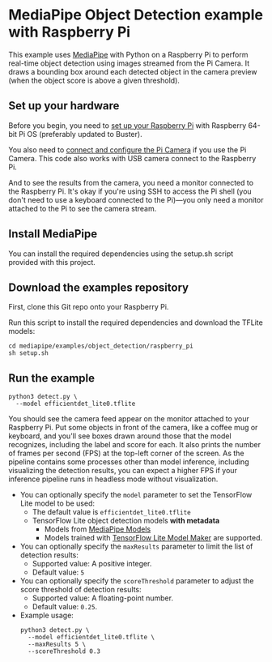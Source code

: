 # MediaPipe Object Detection example with Raspberry Pi

This example uses [MediaPipe](https://github.com/google/mediapipe) with Python on
a Raspberry Pi to perform real-time object detection using images streamed from
the Pi Camera. It draws a bounding box around each detected object in the camera
preview (when the object score is above a given threshold).

## Set up your hardware

Before you begin, you need to
[set up your Raspberry Pi](https://projects.raspberrypi.org/en/projects/raspberry-pi-setting-up)
with Raspberry 64-bit Pi OS (preferably updated to Buster).

You also need to [connect and configure the Pi Camera](
https://www.raspberrypi.org/documentation/configuration/camera.md) if you use
the Pi Camera. This code also works with USB camera connect to the Raspberry Pi.

And to see the results from the camera, you need a monitor connected
to the Raspberry Pi. It's okay if you're using SSH to access the Pi shell
(you don't need to use a keyboard connected to the Pi)—you only need a monitor
attached to the Pi to see the camera stream.

## Install MediaPipe

You can install the required dependencies using the setup.sh script provided with this project.

## Download the examples repository

First, clone this Git repo onto your Raspberry Pi.

Run this script to install the required dependencies and download the TFLite models:

```
cd mediapipe/examples/object_detection/raspberry_pi
sh setup.sh
```

## Run the example

```
python3 detect.py \
  --model efficientdet_lite0.tflite
```

You should see the camera feed appear on the monitor attached to your Raspberry
Pi. Put some objects in front of the camera, like a coffee mug or keyboard, and
you'll see boxes drawn around those that the model recognizes, including the
label and score for each. It also prints the number of frames per second (FPS)
at the top-left corner of the screen. As the pipeline contains some processes
other than model inference, including visualizing the detection results, you can
expect a higher FPS if your inference pipeline runs in headless mode without
visualization.

*   You can optionally specify the `model` parameter to set the TensorFlow Lite
    model to be used:
    *   The default value is `efficientdet_lite0.tflite`
    *   TensorFlow Lite object detection models **with metadata**  
        * Models from [MediaPipe Models](https://developers.google.com/mediapipe/solutions/vision/object_detector/index#models)
        * Models trained with [TensorFlow Lite Model Maker](https://developers.google.com/mediapipe/solutions/customization/object_detector) are supported.
*   You can optionally specify the `maxResults` parameter to limit the list of
    detection results:
    *   Supported value: A positive integer.
    *   Default value: `5`
*   You can optionally specify the `scoreThreshold` parameter to adjust the
    score threshold of detection results:
    *   Supported value: A floating-point number.
    *   Default value: `0.25`.
*   Example usage:
    ```
    python3 detect.py \
      --model efficientdet_lite0.tflite \
      --maxResults 5 \
      --scoreThreshold 0.3
    ```
